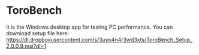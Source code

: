 # ToroBench
It is the Windows desktop app for testing PC performance.
You can download setup file here:
https://dl.dropboxusercontent.com/s/3uyo4n4r3wd3xts/ToroBench_Setup_2.0.0.9.msi?dl=1
